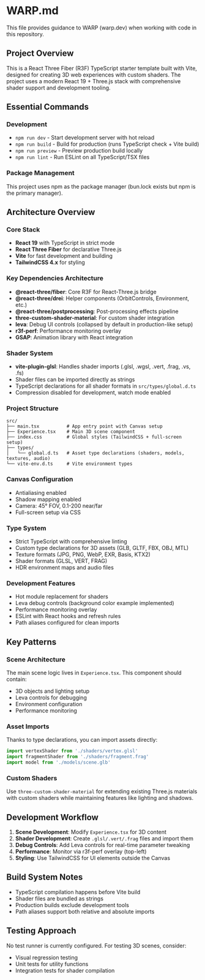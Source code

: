 # WARP.md

This file provides guidance to WARP (warp.dev) when working with code in this repository.

## Project Overview

This is a React Three Fiber (R3F) TypeScript starter template built with Vite, designed for creating 3D web experiences with custom shaders. The project uses a modern React 19 + Three.js stack with comprehensive shader support and development tooling.

## Essential Commands

### Development
- `npm run dev` - Start development server with hot reload
- `npm run build` - Build for production (runs TypeScript check + Vite build)
- `npm run preview` - Preview production build locally
- `npm run lint` - Run ESLint on all TypeScript/TSX files

### Package Management
This project uses npm as the package manager (bun.lock exists but npm is the primary manager).

## Architecture Overview

### Core Stack
- **React 19** with TypeScript in strict mode
- **React Three Fiber** for declarative Three.js
- **Vite** for fast development and building
- **TailwindCSS 4.x** for styling

### Key Dependencies Architecture
- **@react-three/fiber**: Core R3F for React-Three.js bridge
- **@react-three/drei**: Helper components (OrbitControls, Environment, etc.)
- **@react-three/postprocessing**: Post-processing effects pipeline
- **three-custom-shader-material**: For custom shader integration
- **leva**: Debug UI controls (collapsed by default in production-like setup)
- **r3f-perf**: Performance monitoring overlay
- **GSAP**: Animation library with React integration

### Shader System
- **vite-plugin-glsl**: Handles shader imports (.glsl, .wgsl, .vert, .frag, .vs, .fs)
- Shader files can be imported directly as strings
- TypeScript declarations for all shader formats in `src/types/global.d.ts`
- Compression disabled for development, watch mode enabled

### Project Structure
```
src/
├── main.tsx          # App entry point with Canvas setup
├── Experience.tsx    # Main 3D scene component
├── index.css         # Global styles (TailwindCSS + full-screen setup)
├── types/
│   └── global.d.ts   # Asset type declarations (shaders, models, textures, audio)
└── vite-env.d.ts     # Vite environment types
```

### Canvas Configuration
- Antialiasing enabled
- Shadow mapping enabled
- Camera: 45° FOV, 0.1-200 near/far
- Full-screen setup via CSS

### Type System
- Strict TypeScript with comprehensive linting
- Custom type declarations for 3D assets (GLB, GLTF, FBX, OBJ, MTL)
- Texture formats (JPG, PNG, WebP, EXR, Basis, KTX2)
- Shader formats (GLSL, VERT, FRAG)
- HDR environment maps and audio files

### Development Features
- Hot module replacement for shaders
- Leva debug controls (background color example implemented)
- Performance monitoring overlay
- ESLint with React hooks and refresh rules
- Path aliases configured for clean imports

## Key Patterns

### Scene Architecture
The main scene logic lives in `Experience.tsx`. This component should contain:
- 3D objects and lighting setup
- Leva controls for debugging
- Environment configuration
- Performance monitoring

### Asset Imports
Thanks to type declarations, you can import assets directly:
```typescript
import vertexShader from './shaders/vertex.glsl'
import fragmentShader from './shaders/fragment.frag'
import model from './models/scene.glb'
```

### Custom Shaders
Use `three-custom-shader-material` for extending existing Three.js materials with custom shaders while maintaining features like lighting and shadows.

## Development Workflow

1. **Scene Development**: Modify `Experience.tsx` for 3D content
2. **Shader Development**: Create `.glsl/.vert/.frag` files and import them
3. **Debug Controls**: Add Leva controls for real-time parameter tweaking
4. **Performance**: Monitor via r3f-perf overlay (top-left)
5. **Styling**: Use TailwindCSS for UI elements outside the Canvas

## Build System Notes

- TypeScript compilation happens before Vite build
- Shader files are bundled as strings
- Production builds exclude development tools
- Path aliases support both relative and absolute imports

## Testing Approach
No test runner is currently configured. For testing 3D scenes, consider:
- Visual regression testing
- Unit tests for utility functions
- Integration tests for shader compilation
